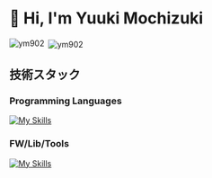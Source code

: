 # 👋 Hi, I'm Yuuki Mochizuki

<p><img align="left" src="https://github-readme-stats.vercel.app/api/top-langs?username=ym902&show_icons=true&theme=dracula&locale=en&layout=compact" alt="ym902" /></p>
<p>&nbsp;<img align="center" src="https://github-readme-stats.vercel.app/api?username=ym902&show_icons=true&theme=dracula&locale=en" alt="ym902" /></p>

## 技術スタック

### Programming Languages
[![My Skills](https://skillicons.dev/icons?i=html,css,js,jquery,ts,py,php)](https://skillicons.dev)

### FW/Lib/Tools
[![My Skills](https://skillicons.dev/icons?i=react,nextjs,nodejs,express,fastapi,django,laravel,mysql,postgres,prisma,jest,aws,firebase,postman,docker,figma,ai,ps,discord)](https://skillicons.dev)
